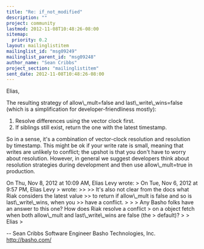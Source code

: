 ```yaml
---
title: "Re: if_not_modified"
description: ""
project: community
lastmod: 2012-11-08T10:48:26-08:00
sitemap:
  priority: 0.2
layout: mailinglistitem
mailinglist_id: "msg09249"
mailinglist_parent_id: "msg09248"
author_name: "Sean Cribbs"
project_section: "mailinglistitem"
sent_date: 2012-11-08T10:48:26-08:00
---
```



Elias,

The resulting strategy of allow\\_mult=false and last\\_write\\_wins=false
(which is a simplification for developer-friendliness mostly):

1) Resolve differences using the vector clock first.
2) If siblings still exist, return the one with the latest timestamp.

So in a sense, it's a combination of vector-clock resolution and
resolution by timestamp. This might be ok if your write rate is small,
meaning that writes are unlikely to conflict; the upshot is that you
don't have to worry about resolution. However, in general we suggest
developers think about resolution strategies during development and
then use allow\\_mult=true in production.

On Thu, Nov 8, 2012 at 10:09 AM, Elias Levy  wrote:
&gt; On Tue, Nov 6, 2012 at 9:57 PM, Elias Levy 
&gt; wrote:
&gt;&gt;
&gt;&gt; It's also not clear from the docs what Riak considers the latest value
&gt;&gt; to return if allow\\_mult is false and so is last\\_write\\_wins, when you
&gt;&gt; have a conflict.
&gt;
&gt;
&gt; Any Basho folks have an answer to this one? How does Riak resolve a conflict
&gt; on a object fetch when both allow\\_mult and last\\_write\\_wins are false (the
&gt; default)?
&gt;
&gt; Elias
&gt;


-- 
Sean Cribbs 
Software Engineer
Basho Technologies, Inc.
http://basho.com/

